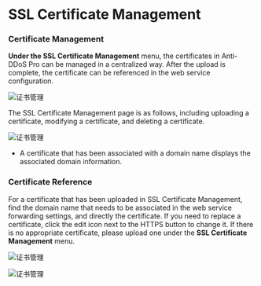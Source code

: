 # SSL Certificate Management

### Certificate Management
 **Under the SSL Certificate Management** menu, the certificates in Anti-DDoS Pro can be managed in a centralized way. After the upload is complete, the certificate can be referenced in the web service configuration.
 
![证书管理](https://github.com/jdcloudcom/cn/blob/Anti-DDoS/image/Advanced%20Anti-DDoS/ssl-cert3.png)

The SSL Certificate Management page is as follows, including uploading a certificate, modifying a certificate, and deleting a certificate.

![证书管理](https://github.com/jdcloudcom/cn/blob/Anti-DDoS/image/Advanced%20Anti-DDoS/ssl%20cert2.png)

- A certificate that has been associated with a domain name displays the associated domain information.

### Certificate Reference

For a certificate that has been uploaded in SSL Certificate Management, find the domain name that needs to be associated in the web service forwarding settings, and directly the certificate. If you need to replace a certificate, click the edit icon next to the HTTPS button to change it. If there is no appropriate certificate, please upload one under the **SSL Certificate Management** menu.

![证书管理](https://github.com/jdcloudcom/cn/blob/Anti-DDoS/image/Advanced%20Anti-DDoS/webservice%20%20set.png)


![证书管理](https://github.com/jdcloudcom/cn/blob/Anti-DDoS/image/Advanced%20Anti-DDoS/ssl%20cert.png)

